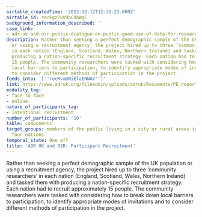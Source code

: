 ```yaml
---
airtable_createdTime: '2022-12-12T12:32:23.000Z'
airtable_id: recEgz7uV9bC8hWqC
background_information_described: ''
case_link:
- adr-uk-and-osr-public-dialogue-on-public-good-use-of-data-for-research-and-statistics
description: Rather than seeking a perfect demographic sample of the UK population
  or using a recruitment agency, the project hired up to three ‘community researchers’
  in each nation (England, Scotland, Wales, Northern Ireland) and tasked them with
  producing a nation-specific recruitment strategy. Each nation had to recruit approximately
  15 people. The community researchers were tasked with considering how to break down
  local barriers to participation, to identify appropriate modes of invitations and
  to consider different methods of participation in the project.
feeds_into: '[''recMvaUWiElaENNAV'']'
link: https://www.adruk.org/fileadmin/uploads/adruk/Documents/PE_reports/ADR_UK_OSR_Public_Dialogue_final_report_October_2022.pdf
modality_tag:
- face to face
- online
nature_of_participants_tag:
- Intentional recruitment
number_of_participants: '10'
table: components
target_groups: members of the public living in a city or rural areas in each of the
  four nations
temporal_state: One off
title: 'ADR UK and OSR: Participant Recruitment'
---
```


Rather than seeking a perfect demographic sample of the UK population or using a recruitment agency, the project hired up to three ‘community researchers’ in each nation (England, Scotland, Wales, Northern Ireland) and tasked them with producing a nation-specific recruitment strategy. Each nation had to recruit approximately 15 people. The community researchers were tasked with considering how to break down local barriers to participation, to identify appropriate modes of invitations and to consider different methods of participation in the project.